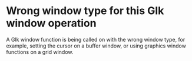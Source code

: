 # Wrong window type for this Glk window operation

A Glk window function is being called on with the wrong window type, for example, setting the cursor on a buffer window, or using graphics window functions on a grid window.